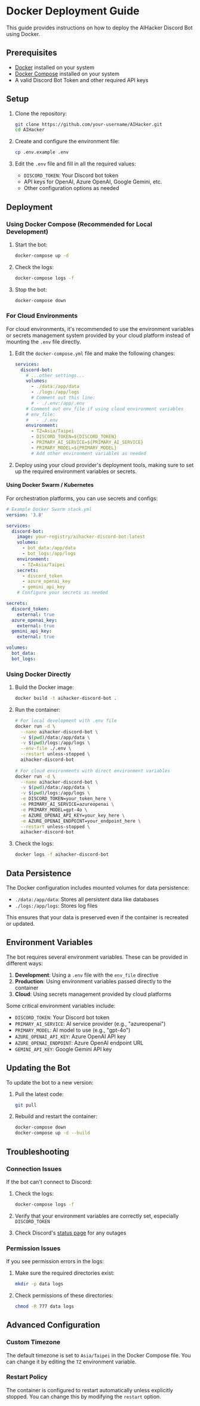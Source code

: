 # Docker Deployment Guide

This guide provides instructions on how to deploy the AIHacker Discord Bot using Docker.

## Prerequisites

- [Docker](https://docs.docker.com/get-docker/) installed on your system
- [Docker Compose](https://docs.docker.com/compose/install/) installed on your system
- A valid Discord Bot Token and other required API keys

## Setup

1. Clone the repository:
   ```bash
   git clone https://github.com/your-username/AIHacker.git
   cd AIHacker
   ```

2. Create and configure the environment file:
   ```bash
   cp .env.example .env
   ```
   
3. Edit the `.env` file and fill in all the required values:
   - `DISCORD_TOKEN`: Your Discord bot token
   - API keys for OpenAI, Azure OpenAI, Google Gemini, etc.
   - Other configuration options as needed

## Deployment

### Using Docker Compose (Recommended for Local Development)

1. Start the bot:
   ```bash
   docker-compose up -d
   ```

2. Check the logs:
   ```bash
   docker-compose logs -f
   ```

3. Stop the bot:
   ```bash
   docker-compose down
   ```

### For Cloud Environments

For cloud environments, it's recommended to use the environment variables or secrets management system provided by your cloud platform instead of mounting the `.env` file directly.

1. Edit the `docker-compose.yml` file and make the following changes:

   ```yaml
   services:
     discord-bot:
       # ...other settings...
       volumes:
         - ./data:/app/data
         - ./logs:/app/logs
         # Comment out this line:
         # - ./.env:/app/.env
       # Comment out env_file if using cloud environment variables
       # env_file:
       #   - ./.env
       environment:
         - TZ=Asia/Taipei
         - DISCORD_TOKEN=${DISCORD_TOKEN}
         - PRIMARY_AI_SERVICE=${PRIMARY_AI_SERVICE}
         - PRIMARY_MODEL=${PRIMARY_MODEL}
         # Add other environment variables as needed
   ```

2. Deploy using your cloud provider's deployment tools, making sure to set up the required environment variables or secrets.

#### Using Docker Swarm / Kubernetes

For orchestration platforms, you can use secrets and configs:

```yaml
# Example Docker Swarm stack.yml
version: '3.8'

services:
  discord-bot:
    image: your-registry/aihacker-discord-bot:latest
    volumes:
      - bot_data:/app/data
      - bot_logs:/app/logs
    environment:
      - TZ=Asia/Taipei
    secrets:
      - discord_token
      - azure_openai_key
      - gemini_api_key
    # Configure your secrets as needed

secrets:
  discord_token:
    external: true
  azure_openai_key:
    external: true
  gemini_api_key:
    external: true

volumes:
  bot_data:
  bot_logs:
```

### Using Docker Directly

1. Build the Docker image:
   ```bash
   docker build -t aihacker-discord-bot .
   ```

2. Run the container:
   ```bash
   # For local development with .env file
   docker run -d \
     --name aihacker-discord-bot \
     -v $(pwd)/data:/app/data \
     -v $(pwd)/logs:/app/logs \
     --env-file ./.env \
     --restart unless-stopped \
     aihacker-discord-bot
     
   # For cloud environments with direct environment variables
   docker run -d \
     --name aihacker-discord-bot \
     -v $(pwd)/data:/app/data \
     -v $(pwd)/logs:/app/logs \
     -e DISCORD_TOKEN=your_token_here \
     -e PRIMARY_AI_SERVICE=azureopenai \
     -e PRIMARY_MODEL=gpt-4o \
     -e AZURE_OPENAI_API_KEY=your_key_here \
     -e AZURE_OPENAI_ENDPOINT=your_endpoint_here \
     --restart unless-stopped \
     aihacker-discord-bot
   ```

3. Check the logs:
   ```bash
   docker logs -f aihacker-discord-bot
   ```

## Data Persistence

The Docker configuration includes mounted volumes for data persistence:

- `./data:/app/data`: Stores all persistent data like databases
- `./logs:/app/logs`: Stores log files

This ensures that your data is preserved even if the container is recreated or updated.

## Environment Variables

The bot requires several environment variables. These can be provided in different ways:

1. **Development**: Using a `.env` file with the `env_file` directive
2. **Production**: Using environment variables passed directly to the container
3. **Cloud**: Using secrets management provided by cloud platforms

Some critical environment variables include:

- `DISCORD_TOKEN`: Your Discord bot token
- `PRIMARY_AI_SERVICE`: AI service provider (e.g., "azureopenai")
- `PRIMARY_MODEL`: AI model to use (e.g., "gpt-4o")
- `AZURE_OPENAI_API_KEY`: Azure OpenAI API key
- `AZURE_OPENAI_ENDPOINT`: Azure OpenAI endpoint URL
- `GEMINI_API_KEY`: Google Gemini API key

## Updating the Bot

To update the bot to a new version:

1. Pull the latest code:
   ```bash
   git pull
   ```

2. Rebuild and restart the container:
   ```bash
   docker-compose down
   docker-compose up -d --build
   ```

## Troubleshooting

### Connection Issues

If the bot can't connect to Discord:

1. Check the logs:
   ```bash
   docker-compose logs -f
   ```

2. Verify that your environment variables are correctly set, especially `DISCORD_TOKEN`

3. Check Discord's [status page](https://discordstatus.com/) for any outages

### Permission Issues

If you see permission errors in the logs:

1. Make sure the required directories exist:
   ```bash
   mkdir -p data logs
   ```

2. Check permissions of these directories:
   ```bash
   chmod -R 777 data logs
   ```

## Advanced Configuration

### Custom Timezone

The default timezone is set to `Asia/Taipei` in the Docker Compose file. You can change it by editing the `TZ` environment variable.

### Restart Policy

The container is configured to restart automatically unless explicitly stopped. You can change this by modifying the `restart` option. 